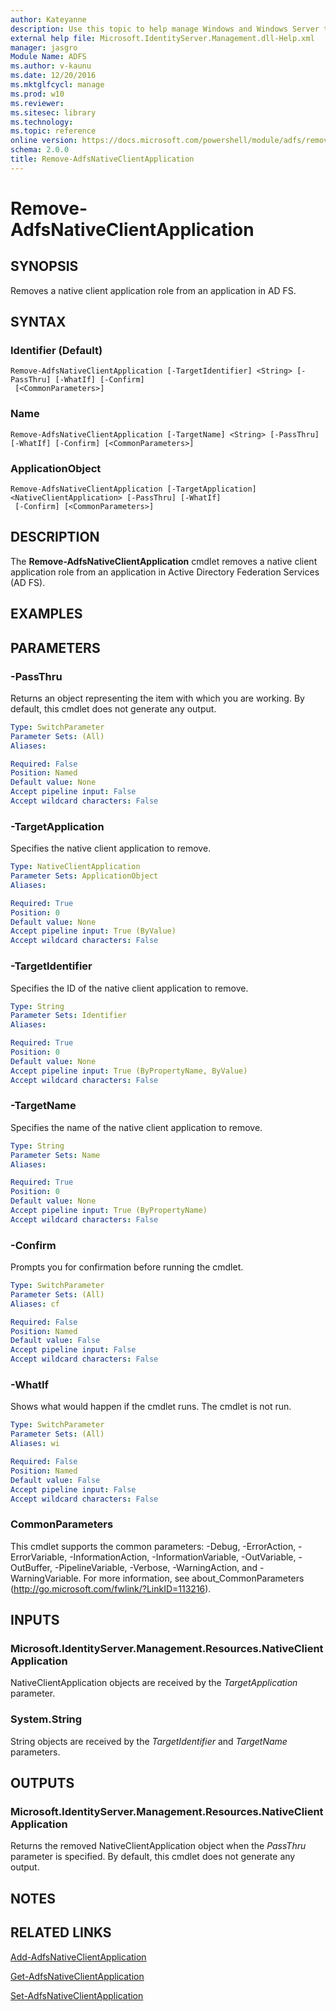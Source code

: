 ```yaml
---
author: Kateyanne
description: Use this topic to help manage Windows and Windows Server technologies with Windows PowerShell.
external help file: Microsoft.IdentityServer.Management.dll-Help.xml
manager: jasgro
Module Name: ADFS
ms.author: v-kaunu
ms.date: 12/20/2016
ms.mktglfcycl: manage
ms.prod: w10
ms.reviewer: 
ms.sitesec: library
ms.technology: 
ms.topic: reference
online version: https://docs.microsoft.com/powershell/module/adfs/remove-adfsnativeclientapplication?view=windowsserver2022-ps&wt.mc_id=ps-gethelp
schema: 2.0.0
title: Remove-AdfsNativeClientApplication
---
```


# Remove-AdfsNativeClientApplication

## SYNOPSIS
Removes a native client application role from an application in AD FS.

## SYNTAX

### Identifier (Default)
```
Remove-AdfsNativeClientApplication [-TargetIdentifier] <String> [-PassThru] [-WhatIf] [-Confirm]
 [<CommonParameters>]
```

### Name
```
Remove-AdfsNativeClientApplication [-TargetName] <String> [-PassThru] [-WhatIf] [-Confirm] [<CommonParameters>]
```

### ApplicationObject
```
Remove-AdfsNativeClientApplication [-TargetApplication] <NativeClientApplication> [-PassThru] [-WhatIf]
 [-Confirm] [<CommonParameters>]
```

## DESCRIPTION
The **Remove-AdfsNativeClientApplication** cmdlet removes a native client application role from an application in Active Directory Federation Services (AD FS).

## EXAMPLES

## PARAMETERS

### -PassThru
Returns an object representing the item with which you are working.
By default, this cmdlet does not generate any output.

```yaml
Type: SwitchParameter
Parameter Sets: (All)
Aliases: 

Required: False
Position: Named
Default value: None
Accept pipeline input: False
Accept wildcard characters: False
```

### -TargetApplication
Specifies the native client application to remove.

```yaml
Type: NativeClientApplication
Parameter Sets: ApplicationObject
Aliases: 

Required: True
Position: 0
Default value: None
Accept pipeline input: True (ByValue)
Accept wildcard characters: False
```

### -TargetIdentifier
Specifies the ID of the native client application to remove.

```yaml
Type: String
Parameter Sets: Identifier
Aliases: 

Required: True
Position: 0
Default value: None
Accept pipeline input: True (ByPropertyName, ByValue)
Accept wildcard characters: False
```

### -TargetName
Specifies the name of the native client application to remove.

```yaml
Type: String
Parameter Sets: Name
Aliases: 

Required: True
Position: 0
Default value: None
Accept pipeline input: True (ByPropertyName)
Accept wildcard characters: False
```

### -Confirm
Prompts you for confirmation before running the cmdlet.

```yaml
Type: SwitchParameter
Parameter Sets: (All)
Aliases: cf

Required: False
Position: Named
Default value: False
Accept pipeline input: False
Accept wildcard characters: False
```

### -WhatIf
Shows what would happen if the cmdlet runs.
The cmdlet is not run.

```yaml
Type: SwitchParameter
Parameter Sets: (All)
Aliases: wi

Required: False
Position: Named
Default value: False
Accept pipeline input: False
Accept wildcard characters: False
```

### CommonParameters
This cmdlet supports the common parameters: -Debug, -ErrorAction, -ErrorVariable, -InformationAction, -InformationVariable, -OutVariable, -OutBuffer, -PipelineVariable, -Verbose, -WarningAction, and -WarningVariable. For more information, see about_CommonParameters (http://go.microsoft.com/fwlink/?LinkID=113216).

## INPUTS

### Microsoft.IdentityServer.Management.Resources.NativeClientApplication

NativeClientApplication objects are received by the *TargetApplication* parameter.

### System.String

String objects are received by the *TargetIdentifier* and *TargetName* parameters.

## OUTPUTS

### Microsoft.IdentityServer.Management.Resources.NativeClientApplication

Returns the removed NativeClientApplication object when the *PassThru* parameter is specified. By default, this cmdlet does not generate any output.

## NOTES

## RELATED LINKS

[Add-AdfsNativeClientApplication](./Add-AdfsNativeClientApplication.md)

[Get-AdfsNativeClientApplication](./Get-AdfsNativeClientApplication.md)

[Set-AdfsNativeClientApplication](./Set-AdfsNativeClientApplication.md)

